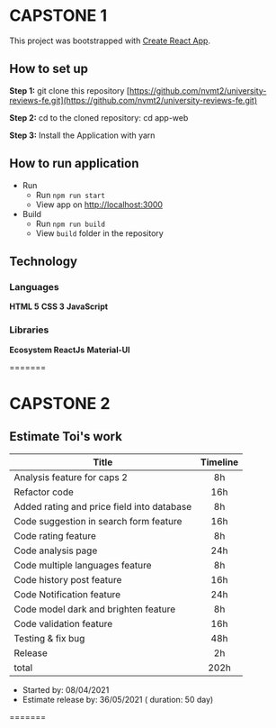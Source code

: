 # CAPSTONE 1

This project was bootstrapped with [Create React App](https://github.com/facebook/create-react-app).

## How to set up

**Step 1:** git clone this repository [https://github.com/nvmt2/university-reviews-fe.git](https://github.com/nvmt2/university-reviews-fe.git)

**Step 2:** cd to the cloned repository: cd app-web

**Step 3:** Install the Application with yarn

## How to run application

- Run
  - Run `npm run start`
  - View app on [http://localhost:3000](http://localhost:3000)
- Build
  - Run `npm run build`
  - View `build` folder in the repository

## Technology

### Languages

**HTML 5**
**CSS 3**
**JavaScript**

### Libraries

**Ecosystem ReactJs**
**Material-UI**

=======

# CAPSTONE 2

## Estimate Toi's work

| Title                                      | Timeline |
| ------------------------------------------ | :------: |
| Analysis feature for caps 2                |    8h    |
| Refactor code                              |   16h    |
| Added rating and price field into database |    8h    |
| Code suggestion in search form feature     |   16h    |
| Code rating feature                        |    8h    |
| Code analysis page                         |   24h    |
| Code multiple languages feature            |    8h    |
| Code history post feature                  |   16h    |
| Code Notification feature                  |   24h    |
| Code model dark and brighten feature       |    8h    |
| Code validation feature                    |   16h    |
| Testing & fix bug                          |   48h    |
| Release                                    |    2h    |
| total                                      |   202h   |

- Started by: 08/04/2021
- Estimate release by: 36/05/2021 ( duration: 50 day)

=======
